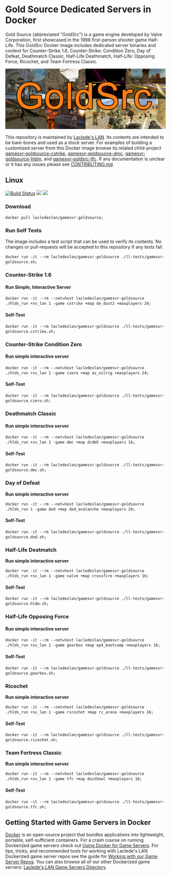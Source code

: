 # Gold Source Dedicated Servers in Docker

Gold Source (abbreviated "GoldSrc") is a game engine developed by Valve Corporation, first showcased in the 1998 first-person shooter game Half-Life. This GoldSrc Docker image includes dedicated server binaries and content for Counter-Strike 1.6, Counter-Strike: Condition Zero, Day of Defeat, Deathmatch Classic, Half-Life Deathmatch, Half-Life: Opposing Force, Ricochet, and Team Fortress Classic.

![GoldSrc Collage](https://raw.githubusercontent.com/LacledesLAN/gamesvr-goldsource/master/.misc/artwork1.jpg "GoldSrc Collage")

This repository is maintained by [Laclede's LAN](https://lacledeslan.com). Its contents are intended to be bare-bones and used as a stock server. For examples of building a customized server from this Docker image browse its related child-project [gamesvr-goldsource-cstrike](https://github.com/LacledesLAN/gamesvr-goldsource-cstrike), [gamesvr-goldsource-dmc](https://github.com/LacledesLAN/gamesvr-goldsource-dmc), [gamesvr-goldsource-hldm](https://github.com/LacledesLAN/gamesvr-goldsource-hldm), and [gamesvr-goldsrc-tfc](https://github.com/LacledesLAN/gamesvr-goldsource-tfc). If any documentation is unclear or it has any issues please see [CONTRIBUTING.md](./CONTRIBUTING.md).

## Linux

[![Build Status](https://travis-ci.org/LacledesLAN/gamesvr-goldsource.svg?branch=master)](https://travis-ci.org/LacledesLAN/gamesvr-goldsource)
[![](https://images.microbadger.com/badges/version/lacledeslan/gamesvr-goldsource.svg)](https://microbadger.com/images/lacledeslan/gamesvr-goldsource "Get your own version badge on microbadger.com")
[![](https://images.microbadger.com/badges/image/lacledeslan/gamesvr-goldsource.svg)](https://microbadger.com/images/lacledeslan/gamesvr-goldsource "Get your own image badge on microbadger.com")

### Download
```
docker pull lacledeslan/gamesvr-goldsource;
```

### Run Self Tests

The image includes a test script that can be used to verify its contents. No changes or pull-requests will be accepted to this repository if any tests fail.

```
docker run -it --rm lacledeslan/gamesvr-goldsource ./ll-tests/gamesvr-goldsource.sh;
```

### Counter-Strike 1.6

#### Run Simple, Interactive Server

```
docker run -it --rm --net=host lacledeslan/gamesvr-goldsource ./hlds_run +sv_lan 1 -game cstrike +map de_dust2 +maxplayers 24;
```

#### Self-Test

```
docker run -it --rm lacledeslan/gamesvr-goldsource ./ll-tests/gamesvr-goldsource.cstrike.sh;
```

### Counter-Strike Condition Zero

#### Run simple interactive server

```
docker run -it --rm --net=host lacledeslan/gamesvr-goldsource ./hlds_run +sv_lan 1 -game czero +map as_oilrig +maxplayers 24;
```

#### Self-Test

```
docker run -it --rm lacledeslan/gamesvr-goldsource ./ll-tests/gamesvr-goldsource.czero.sh;
```

### Deathmatch Classic

#### Run simple interactive server

```
docker run -it --rm --net=host lacledeslan/gamesvr-goldsource ./hlds_run +sv_lan 1 -game dmc +map dcdm5 +maxplayers 16;
```

#### Self-Test

```
docker run -it --rm lacledeslan/gamesvr-goldsource ./ll-tests/gamesvr-goldsource.dmc.sh;
```

### Day of Defeat

**Run simple interactive server**
```
docker run -it --rm --net=host lacledeslan/gamesvr-goldsource ./hlds_run 1 -game dod +map dod_avalanche +maxplayers 24;
```

#### Self-Test
```
docker run -it --rm lacledeslan/gamesvr-goldsource ./ll-tests/gamesvr-goldsource.dod.sh;
```

### Half-Life Deatmatch

**Run simple interactive server**
```
docker run -it --rm --net=host lacledeslan/gamesvr-goldsource ./hlds_run +sv_lan 1 -game valve +map crossfire +maxplayers 16;
```

#### Self-Test
```
docker run -it --rm lacledeslan/gamesvr-goldsource ./ll-tests/gamesvr-goldsource.hldm.sh;
```

### Half-Life Opposing Force

#### Run simple interactive server

```
docker run -it --rm --net=host lacledeslan/gamesvr-goldsource ./hlds_run +sv_lan 1 -game gearbox +map op4_bootcamp +maxplayers 16;
```

#### Self-Test

```
docker run -it --rm lacledeslan/gamesvr-goldsource ./ll-tests/gamesvr-goldsource.gearbox.sh;
```

### Ricochet

**Run simple interactive server**
```
docker run -it --rm --net=host lacledeslan/gamesvr-goldsource ./hlds_run +sv_lan 1 -game ricochet +map rc_arena +maxplayers 16;
```

#### Self-Test

```
docker run -it --rm lacledeslan/gamesvr-goldsource ./ll-tests/gamesvr-goldsource.ricochet.sh;
```

### Team Fortress Classic

**Run simple interactive server**

```
docker run -it --rm --net=host lacledeslan/gamesvr-goldsource ./hlds_run +sv_lan 1 -game tfc +map dustbowl +maxplayers 16;
```

#### Self-Test

```
docker run -it --rm lacledeslan/gamesvr-goldsource ./ll-tests/gamesvr-goldsource.tfc.sh;
```

## Getting Started with Game Servers in Docker

[Docker](https://docs.docker.com/) is an open-source project that bundles applications into lightweight, portable, self-sufficient containers. For a crash course on running Dockerized game servers check out [Using Docker for Game Servers](https://github.com/LacledesLAN/README.1ST/blob/master/GameServers/DockerAndGameServers.md). For tips, tricks, and recommended tools for working with Laclede's LAN Dockerized game server repos see the guide for [Working with our Game Server Repos](https://github.com/LacledesLAN/README.1ST/blob/master/GameServers/WorkingWithOurRepos.md). You can also browse all of our other Dockerized game servers: [Laclede's LAN Game Servers Directory](https://github.com/LacledesLAN/README.1ST/tree/master/GameServers).
